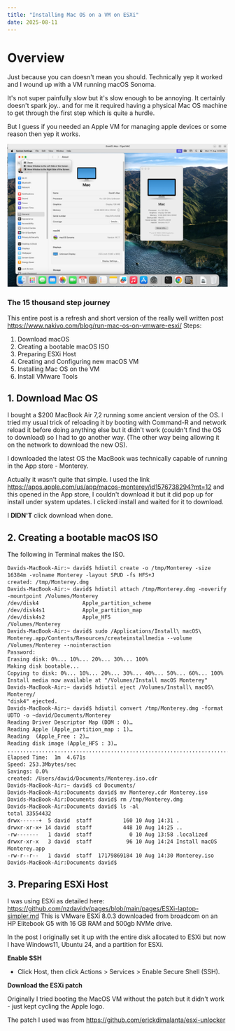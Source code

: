 ```yaml
---
title: "Installing Mac OS on a VM on ESXi"
date: 2025-08-11
---
```

# Overview
Just because you can doesn't mean you should. Technically yep it worked and I wound up with a VM running macOS Sonoma.

It's not super painfully slow but it's slow enough to be annoying. 
It certainly doesn't spark joy.. and for me it required having a physical Mac OS machine to get through the first step which is quite a hurdle.

But I guess if you needed an Apple VM for managing apple devices or some reason then yep it works.

<kbd><img src= "https://raw.githubusercontent.com/nzdavidv/pages/refs/heads/main/images/macosvm1.png" alt="macosvm" width="800px"></kbd>

### The 15 thousand step journey
This entire post is a refresh and short version of the really well written post <a>https://www.nakivo.com/blog/run-mac-os-on-vmware-esxi/</a>
Steps:
1. Download macOS
2. Creating a bootable macOS ISO
3. Preparing ESXi Host
4. Creating and Configuring new macOS VM
5. Installing Mac OS on the VM
6. Install VMware Tools

## 1. Download Mac OS
I bought a $200 MacBook Air 7,2 running some ancient version of the OS.
I tried my usual trick of reloading it by booting with Command-R and network reload it before doing anything else but it didn't work (couldn't find the OS to download) so I had to go another way. (The other way being allowing it on the network to download the new OS).

I downloaded the latest OS the MacBook was technically capable of running in the App store - Monterey.

Actually it wasn't quite that simple.
I used the link <a>https://apps.apple.com/us/app/macos-monterey/id1576738294?mt=12</a> and this opened in the App store, I couldn't download it but it did pop up for install under system updates.
I clicked install and waited for it to download.

I **DIDN'T** click download when done. 

## 2. Creating a bootable macOS ISO
The following in Terminal makes the ISO.  
```
Davids-MacBook-Air:~ david$ hdiutil create -o /tmp/Monterey -size 16384m -volname Monterey -layout SPUD -fs HFS+J
created: /tmp/Monterey.dmg
Davids-MacBook-Air:~ david$ hdiutil attach /tmp/Monterey.dmg -noverify -mountpoint /Volumes/Monterey
/dev/disk4          	Apple_partition_scheme         	
/dev/disk4s1        	Apple_partition_map            	
/dev/disk4s2        	Apple_HFS                      	/Volumes/Monterey
Davids-MacBook-Air:~ david$ sudo /Applications/Install\ macOS\ Monterey.app/Contents/Resources/createinstallmedia --volume /Volumes/Monterey --nointeraction
Password:
Erasing disk: 0%... 10%... 20%... 30%... 100%
Making disk bootable...
Copying to disk: 0%... 10%... 20%... 30%... 40%... 50%... 60%... 100%
Install media now available at "/Volumes/Install macOS Monterey"
Davids-MacBook-Air:~ david$ hdiutil eject /Volumes/Install\ macOS\ Monterey/
"disk4" ejected.
Davids-MacBook-Air:~ david$ hdiutil convert /tmp/Monterey.dmg -format UDTO -o ~david/Documents/Monterey
Reading Driver Descriptor Map (DDM : 0)…
Reading Apple (Apple_partition_map : 1)…
Reading  (Apple_Free : 2)…
Reading disk image (Apple_HFS : 3)…
..............................................................................
Elapsed Time:  1m  4.671s
Speed: 253.3Mbytes/sec
Savings: 0.0%
created: /Users/david/Documents/Monterey.iso.cdr
Davids-MacBook-Air:~ david$ cd Documents/
Davids-MacBook-Air:Documents david$ mv Monterey.cdr Monterey.iso
Davids-MacBook-Air:Documents david$ rm /tmp/Monterey.dmg 
Davids-MacBook-Air:Documents david$ ls -al
total 33554432
drwx------+  5 david  staff          160 10 Aug 14:31 .
drwxr-xr-x+ 14 david  staff          448 10 Aug 14:25 ..
-rw-------   1 david  staff            0 10 Aug 13:58 .localized
drwxr-xr-x   3 david  staff           96 10 Aug 14:24 Install macOS Monterey.app
-rw-r--r--   1 david  staff  17179869184 10 Aug 14:30 Monterey.iso
Davids-MacBook-Air:Documents david$ 
```

## 3. Preparing ESXi Host
I was using ESXi as detailed here: <a>https://github.com/nzdavidv/pages/blob/main/pages/ESXi-laptop-simpler.md<a>
This is VMware ESXi 8.0.3 downloaded from broadcom on an HP Elitebook G5 with 16 GB RAM and 500gb NVMe drive.

In the post I originally set it up with the entire disk allocated to ESXi but now I have Windows11, Ubuntu 24, and a partition for ESXi.

**Enable SSH**
- Click Host, then click Actions > Services > Enable Secure Shell (SSH).

**Download the ESXi patch**

Originally I tried booting the MacOS VM without the patch but it didn't work - just kept cycling the Apple logo.

The patch I used was from <a>https://github.com/erickdimalanta/esxi-unlocker</a>



